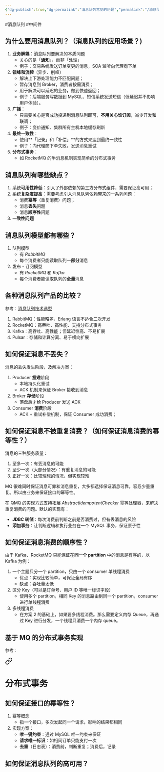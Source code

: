 ```yaml
---
{"dg-publish":true,"dg-permalink":"消息队列常见的问题","permalink":"/消息队列常见的问题/"}
---
```



#消息队列 #中间件 

## 为什么要用消息队列？（消息队列的应用场景？)

1. **业务解耦**：消息队列要解决的本质问题
	- 关心的是「**通知**」，而非「处理」
	- 例子：交易系统发送订单变更的消息，SOA 监听向代理商下单
2. **错峰和流控**（异步、削峰）
	- 解决上下游处理能力不匹配问题；
	- 暂存消息到 Broker，消费者按需消费；
	- 用于解决可以延迟的业务，做到快速返回；
	- 例子：后端服务写数据到 MySQL、短信系统发送短信（低延迟并不影响用户体验）。
3. **广播**：
	- 只需要关心是否成功投递到消息队列即可，**不用关心谁订阅**，减少开发和联调；
	- 例子：变价通知、集群所有主机本地缓存刷新
4. **最终一致性**：
	- 使用**「记录」和「补偿」**的方式来达到最终一致性
	- 例子：向代理商下单失败，发送消息重试
5. **分布式事务**：
	- 如 RocketMQ 的半消息机制实现简单的分布式事务

## 消息队列有哪些缺点？

1. 系统**可用性降低**：引入了外部依赖的第三方分布式组件，需要保证高可用；
2. 系统**复杂度提高**：需要考虑引入消息队列依赖带来的一系列问题：
	- 消费**幂等**（重复消费）问题；
	- 消息**丢失**问题
	- 消息**顺序性**问题
3. **一致性问题**

## 消息队列模型都有哪些？

1. 队列模型
	- 有 *RabbitMQ*
	- 每个消费者只能读取队列**一部分**消息
2. 发布 - 订阅模型
	- 有 *RocketMQ* 和 *Kafka*
	- 每个消费者能读取队列的**全量**消息

## 各种消息队列产品的比较？

参考：[消息队列技术选型](obsidian://open?vault=%E7%AC%94%E8%AE%B0&file=src%2Funarchived%2F%E6%B6%88%E6%81%AF%E9%98%9F%E5%88%97%E6%8A%80%E6%9C%AF%E9%80%89%E5%9E%8B)

1. RabbitMQ：性能略差，Erlang 语言不适合二次开发
2. RocketMQ：高吞吐、高性能、支持分布式事务
3. Kafka：高吞吐、高性能；但延迟性高、不易扩展
4. Pulsar：存储和计算分离、易于横向扩展

## 如何保证消息不丢失？

消息的丢失发生阶段，及解决方案：
1. Producer **投递**阶段
	- 本地持久化重试
	- ACK 机制来保证 Broker 接收到消息
2. Broker **存储**阶段
	- 落盘后才给 Producer 发送 ACK
3. Consumer **消费**阶段
	- ACK + 重试补偿机制，保证 Consumer 成功消费；

## 如何保证消息不被重复消费？（如何保证消息消费的幂等性？）

消息的三种服务质量：
1. 至多一次：有丢消息的可能
2. 至少一次（大部分情况）：有重复消息的可能
3. 正好一次：比较理想的情况，但实现较难

MQ 很难同时保证消息可靠和消息重复，大多都选择保证消息可靠，容忍少量重复。所以由业务来保证接口的幂等性。

在 QMQ 的实现方式支持拓展 *AbstractIdempotentChecker* 幂等处理器，来解决重复消费的问题。默认的实现有：
- **JDBC 转储**：每次消费前判断之前是否消费过，但有丢消息的风险
- **添加事务**：让判断逻辑和执行业务在一个 MySQL 事务，保证原子性

## 如何保证消息消费的顺序性？

由于 Kafka、RocketMQ 只能保证在**同一个 partition** 中的消息是有序的，以 Kafka 为例：
1. 一个主题只分一个 partition，只由一个 consumer 单线程消费
	- 优点：实现比较简单，可保证全局有序
	- 缺点：吞吐量太低
2. 区分 Key（可以是订单号、用户 ID 等唯一标识字段）
	- 使用多个 partition，相同 Key 的消息路由到同一个 partition，consumer 进行单线程消费
3. 多线程消费
	- 在方案 2 的基础上，如果要多线程消费。那么需要定义内存 Queue，再通过 Key 进行分发，一个线程只消费一个内存 queue。

## 基于 MQ 的分布式事务实现

参考：
<div class="transclusion internal-embed is-loaded"><a class="markdown-embed-link" href="/分布式基础/#" aria-label="Open link"><svg xmlns="http://www.w3.org/2000/svg" width="24" height="24" viewBox="0 0 24 24" fill="none" stroke="currentColor" stroke-width="2" stroke-linecap="round" stroke-linejoin="round" class="svg-icon lucide-link"><path d="M10 13a5 5 0 0 0 7.54.54l3-3a5 5 0 0 0-7.07-7.07l-1.72 1.71"></path><path d="M14 11a5 5 0 0 0-7.54-.54l-3 3a5 5 0 0 0 7.07 7.07l1.71-1.71"></path></svg></a><div class="markdown-embed">

<div class="markdown-embed-title">

# 分布式事务

</div>


## 如何保证接口的幂等性？

1. 幂等概念
	- 指一个接口，多次发起同一个请求，影响的结果都相同
2. 实现方案：
	- **唯一键约束**：通过 MySQL 唯一约束来保证
	- **请求唯一标识**：如相同订单只能支付一次
	- **去重**（日志表）：消费前，判断重复；消费后，记录

</div></div>


## 如何保证消息队列的高可用？

